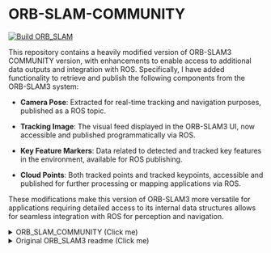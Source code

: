 # ORB-SLAM-COMMUNITY
[![Build ORB_SLAM](https://github.com/shye0930/ORB_SLAM_3_COMMUNITY/actions/workflows/cmake-multi-platform.yml/badge.svg)](https://github.com/shye0930/ORB_SLAM_3_COMMUNITY/actions/workflows/cmake-multi-platform.yml)

This repository contains a heavily modified version of ORB-SLAM3 COMMUNITY version, with enhancements to enable access to additional data outputs and integration with ROS. Specifically, I have added functionality to retrieve and publish the following components from the ORB-SLAM3 system:

- **Camera Pose**: Extracted for real-time tracking and navigation purposes, published as a ROS topic.

- **Tracking Image**: The visual feed displayed in the ORB-SLAM3 UI, now accessible and published programmatically via ROS.

- **Key Feature Markers**: Data related to detected and tracked key features in the environment, available for ROS publishing.

- **Cloud Points**: Both tracked points and tracked keypoints, accessible and published for further processing or mapping applications via ROS.

These modifications make this version of ORB-SLAM3 more versatile for applications requiring detailed access to its internal data structures allows for seamless integration with ROS for perception and navigation.


<details>
  <summary> ORB_SLAM_COMMUNITY (Click me)</Summary>

  The [original ORB_SLAM_COMMUNITY](https://github.com/jeremysalwen/ORB_SLAM_COMMUNITY/tree/main)
  This is a community maintained fork of https://github.com/UZ-SLAMLab/ORB_SLAM3.  The official repository has been inactive for over two years, and has accumulated 26 unresolved pull requests and nearly 500 unresolved issues.  Additionally there are numerous bugfixes and improvements scattered throughout the 2.5k+ forks on GitHub.  This fork is an attempt to create a *community consensus* version of ORB_SLAM3 that incorporates all of the best pieces that the community has created.

We welcome pull requests, and we welcome requests for commit access.
</details>


<details>

  <summary>Original ORB_SLAM3 readme (Click me)</summary>
  
  # ORB-SLAM3
  
  ### V1.0, December 22th, 2021
  **Authors:** Carlos Campos, Richard Elvira, Juan J. Gómez Rodríguez, [José M. M. Montiel](http://webdiis.unizar.es/~josemari/), [Juan D. Tardos](http://webdiis.unizar.es/~jdtardos/).
  
  The [Changelog](https://github.com/UZ-SLAMLab/ORB_SLAM3/blob/master/Changelog.md) describes the features of each version.
  
  ORB-SLAM3 is the first real-time SLAM library able to perform **Visual, Visual-Inertial and Multi-Map SLAM** with **monocular, stereo and RGB-D** cameras, using **pin-hole and fisheye** lens models. In all sensor configurations, ORB-SLAM3 is as robust as the best systems available in the literature, and significantly more accurate. 
  
  We provide examples to run ORB-SLAM3 in the [EuRoC dataset](http://projects.asl.ethz.ch/datasets/doku.php?id=kmavvisualinertialdatasets) using stereo or monocular, with or without IMU, and in the [TUM-VI dataset](https://vision.in.tum.de/data/datasets/visual-inertial-dataset) using fisheye stereo or monocular, with or without IMU. Videos of some example executions can be found at [ORB-SLAM3 channel](https://www.youtube.com/channel/UCXVt-kXG6T95Z4tVaYlU80Q).
  
  This software is based on [ORB-SLAM2](https://github.com/raulmur/ORB_SLAM2) developed by [Raul Mur-Artal](http://webdiis.unizar.es/~raulmur/), [Juan D. Tardos](http://webdiis.unizar.es/~jdtardos/), [J. M. M. Montiel](http://webdiis.unizar.es/~josemari/) and [Dorian Galvez-Lopez](http://doriangalvez.com/) ([DBoW2](https://github.com/dorian3d/DBoW2)).
  
  <a href="https://youtu.be/HyLNq-98LRo" target="_blank"><img src="https://img.youtube.com/vi/HyLNq-98LRo/0.jpg" 
  alt="ORB-SLAM3" width="240" height="180" border="10" /></a>
  
  ### Related Publications:
  
  [ORB-SLAM3] Carlos Campos, Richard Elvira, Juan J. Gómez Rodríguez, José M. M. Montiel and Juan D. Tardós, **ORB-SLAM3: An Accurate Open-Source Library for Visual, Visual-Inertial and Multi-Map SLAM**, *IEEE Transactions on Robotics 37(6):1874-1890, Dec. 2021*. **[PDF](https://arxiv.org/abs/2007.11898)**.
  
  [IMU-Initialization] Carlos Campos, J. M. M. Montiel and Juan D. Tardós, **Inertial-Only Optimization for Visual-Inertial Initialization**, *ICRA 2020*. **[PDF](https://arxiv.org/pdf/2003.05766.pdf)**
  
  [ORBSLAM-Atlas] Richard Elvira, J. M. M. Montiel and Juan D. Tardós, **ORBSLAM-Atlas: a robust and accurate multi-map system**, *IROS 2019*. **[PDF](https://arxiv.org/pdf/1908.11585.pdf)**.
  
  [ORBSLAM-VI] Raúl Mur-Artal, and Juan D. Tardós, **Visual-inertial monocular SLAM with map reuse**, IEEE Robotics and Automation Letters, vol. 2 no. 2, pp. 796-803, 2017. **[PDF](https://arxiv.org/pdf/1610.05949.pdf)**. 
  
  [Stereo and RGB-D] Raúl Mur-Artal and Juan D. Tardós. **ORB-SLAM2: an Open-Source SLAM System for Monocular, Stereo and RGB-D Cameras**. *IEEE Transactions on Robotics,* vol. 33, no. 5, pp. 1255-1262, 2017. **[PDF](https://arxiv.org/pdf/1610.06475.pdf)**.
  
  [Monocular] Raúl Mur-Artal, José M. M. Montiel and Juan D. Tardós. **ORB-SLAM: A Versatile and Accurate Monocular SLAM System**. *IEEE Transactions on Robotics,* vol. 31, no. 5, pp. 1147-1163, 2015. (**2015 IEEE Transactions on Robotics Best Paper Award**). **[PDF](https://arxiv.org/pdf/1502.00956.pdf)**.
  
  [DBoW2 Place Recognition] Dorian Gálvez-López and Juan D. Tardós. **Bags of Binary Words for Fast Place Recognition in Image Sequences**. *IEEE Transactions on Robotics,* vol. 28, no. 5, pp. 1188-1197, 2012. **[PDF](http://doriangalvez.com/php/dl.php?dlp=GalvezTRO12.pdf)**
  
  # 1. License
  
  ORB-SLAM3 is released under [GPLv3 license](https://github.com/UZ-SLAMLab/ORB_SLAM3/LICENSE). For a list of all code/library dependencies (and associated licenses), please see [Dependencies.md](https://github.com/UZ-SLAMLab/ORB_SLAM3/blob/master/Dependencies.md).
  
  For a closed-source version of ORB-SLAM3 for commercial purposes, please contact the authors: orbslam (at) unizar (dot) es.
  
  If you use ORB-SLAM3 in an academic work, please cite:
    
      @article{ORBSLAM3_TRO,
        title={{ORB-SLAM3}: An Accurate Open-Source Library for Visual, Visual-Inertial 
                 and Multi-Map {SLAM}},
        author={Campos, Carlos AND Elvira, Richard AND G\´omez, Juan J. AND Montiel, 
                Jos\'e M. M. AND Tard\'os, Juan D.},
        journal={IEEE Transactions on Robotics}, 
        volume={37},
        number={6},
        pages={1874-1890},
        year={2021}
       }
  
  # 2. Prerequisites
  We have tested the library in **Ubuntu 16.04** and **18.04**, but it should be easy to compile in other platforms. A powerful computer (e.g. i7) will ensure real-time performance and provide more stable and accurate results.
  
  ## C++14 or C++11 Compiler
  We use the new thread and chrono functionalities of C++11.
  
  ## Pangolin
  We use [Pangolin](https://github.com/stevenlovegrove/Pangolin) for visualization and user interface. Dowload and install instructions can be found at: https://github.com/stevenlovegrove/Pangolin.
  
  ## OpenCV
  We use [OpenCV](http://opencv.org) to manipulate images and features. Dowload and install instructions can be found at: http://opencv.org. **Required at leat 3.0. Tested with OpenCV 3.2.0 and 4.4.0**.
  
  ## Eigen3
  Required by g2o (see below). Download and install instructions can be found at: http://eigen.tuxfamily.org. **Required at least 3.1.0**.
  
  ## DBoW2 and g2o (Included in Thirdparty folder)
  We use modified versions of the [DBoW2](https://github.com/dorian3d/DBoW2) library to perform place recognition and [g2o](https://github.com/RainerKuemmerle/g2o) library to perform non-linear optimizations. Both modified libraries (which are BSD) are included in the *Thirdparty* folder.
  
  ## Python
  Required to calculate the alignment of the trajectory with the ground truth. **Required Numpy module**.
  
  * (win) http://www.python.org/downloads/windows
  * (deb) `sudo apt install libpython2.7-dev`
  * (mac) preinstalled with osx
  
  ## ROS (optional)
  
  We provide some examples to process input of a monocular, monocular-inertial, stereo, stereo-inertial or RGB-D camera using ROS. Building these examples is optional. These have been tested with ROS Melodic under Ubuntu 18.04.
  
  # 3. Building ORB-SLAM3 library and examples
  
  Clone the repository:
  ```
  git clone https://github.com/UZ-SLAMLab/ORB_SLAM3.git ORB_SLAM3
  ```
  
  We provide a script `build.sh` to build the *Thirdparty* libraries and *ORB-SLAM3*. Please make sure you have installed all required dependencies (see section 2). Execute:
  ```
  cd ORB_SLAM3
  chmod +x build.sh
  ./build.sh
  ```
  
  This will create **libORB_SLAM3.so**  at *lib* folder and the executables in *Examples* folder.
  
  # 4. Running ORB-SLAM3 with your camera
  
  Directory `Examples` contains several demo programs and calibration files to run ORB-SLAM3 in all sensor configurations with Intel Realsense cameras T265 and D435i. The steps needed to use your own camera are: 
  
  1. Calibrate your camera following `Calibration_Tutorial.pdf` and write your calibration file `your_camera.yaml`
  
  2. Modify one of the provided demos to suit your specific camera model, and build it
  
  3. Connect the camera to your computer using USB3 or the appropriate interface
  
  4. Run ORB-SLAM3. For example, for our D435i camera, we would execute:
  
  ```
  ./Examples/Stereo-Inertial/stereo_inertial_realsense_D435i Vocabulary/ORBvoc.txt ./Examples/Stereo-Inertial/RealSense_D435i.yaml
  ```
  
  # 5. EuRoC Examples
  [EuRoC dataset](http://projects.asl.ethz.ch/datasets/doku.php?id=kmavvisualinertialdatasets) was recorded with two pinhole cameras and an inertial sensor. We provide an example script to launch EuRoC sequences in all the sensor configurations.
  
  1. Download a sequence (ASL format) from http://projects.asl.ethz.ch/datasets/doku.php?id=kmavvisualinertialdatasets
  
  2. Open the script "euroc_examples.sh" in the root of the project. Change **pathDatasetEuroc** variable to point to the directory where the dataset has been uncompressed. 
  
  3. Execute the following script to process all the sequences with all sensor configurations:
  ```
  ./euroc_examples
  ```
  
  ## Evaluation
  EuRoC provides ground truth for each sequence in the IMU body reference. As pure visual executions report trajectories centered in the left camera, we provide in the "evaluation" folder the transformation of the ground truth to the left camera reference. Visual-inertial trajectories use the ground truth from the dataset.
  
  Execute the following script to process sequences and compute the RMS ATE:
  ```
  ./euroc_eval_examples
  ```
  
  # 6. TUM-VI Examples
  [TUM-VI dataset](https://vision.in.tum.de/data/datasets/visual-inertial-dataset) was recorded with two fisheye cameras and an inertial sensor.
  
  1. Download a sequence from https://vision.in.tum.de/data/datasets/visual-inertial-dataset and uncompress it.
  
  2. Open the script "tum_vi_examples.sh" in the root of the project. Change **pathDatasetTUM_VI** variable to point to the directory where the dataset has been uncompressed. 
  
  3. Execute the following script to process all the sequences with all sensor configurations:
  ```
  ./tum_vi_examples
  ```
  
  ## Evaluation
  In TUM-VI ground truth is only available in the room where all sequences start and end. As a result the error measures the drift at the end of the sequence. 
  
  Execute the following script to process sequences and compute the RMS ATE:
  ```
  ./tum_vi_eval_examples
  ```
  
  # 7. ROS Examples
  
  ### Building the nodes for mono, mono-inertial, stereo, stereo-inertial and RGB-D
  Tested with ROS Melodic and ubuntu 18.04.
  
  1. Add the path including *Examples/ROS/ORB_SLAM3* to the ROS_PACKAGE_PATH environment variable. Open .bashrc file:
    ```
    gedit ~/.bashrc
    ```
  and add at the end the following line. Replace PATH by the folder where you cloned ORB_SLAM3:
  
    ```
    export ROS_PACKAGE_PATH=${ROS_PACKAGE_PATH}:PATH/ORB_SLAM3/Examples/ROS
    ```
    
  2. Execute `build_ros.sh` script:
  
    ```
    chmod +x build_ros.sh
    ./build_ros.sh
    ```
    
  ### Running Monocular Node
  For a monocular input from topic `/camera/image_raw` run node ORB_SLAM3/Mono. You will need to provide the vocabulary file and a settings file. See the monocular examples above.
  
    ```
    rosrun ORB_SLAM3 Mono PATH_TO_VOCABULARY PATH_TO_SETTINGS_FILE
    ```
  
  ### Running Monocular-Inertial Node
  For a monocular input from topic `/camera/image_raw` and an inertial input from topic `/imu`, run node ORB_SLAM3/Mono_Inertial. Setting the optional third argument to true will apply CLAHE equalization to images (Mainly for TUM-VI dataset).
  
    ```
    rosrun ORB_SLAM3 Mono PATH_TO_VOCABULARY PATH_TO_SETTINGS_FILE [EQUALIZATION]	
    ```
  
  ### Running Stereo Node
  For a stereo input from topic `/camera/left/image_raw` and `/camera/right/image_raw` run node ORB_SLAM3/Stereo. You will need to provide the vocabulary file and a settings file. For Pinhole camera model, if you **provide rectification matrices** (see Examples/Stereo/EuRoC.yaml example), the node will recitify the images online, **otherwise images must be pre-rectified**. For FishEye camera model, rectification is not required since system works with original images:
  
    ```
    rosrun ORB_SLAM3 Stereo PATH_TO_VOCABULARY PATH_TO_SETTINGS_FILE ONLINE_RECTIFICATION
    ```
  
  ### Running Stereo-Inertial Node
  For a stereo input from topics `/camera/left/image_raw` and `/camera/right/image_raw`, and an inertial input from topic `/imu`, run node ORB_SLAM3/Stereo_Inertial. You will need to provide the vocabulary file and a settings file, including rectification matrices if required in a similar way to Stereo case:
  
    ```
    rosrun ORB_SLAM3 Stereo_Inertial PATH_TO_VOCABULARY PATH_TO_SETTINGS_FILE ONLINE_RECTIFICATION [EQUALIZATION]	
    ```
    
  ### Running RGB_D Node
  For an RGB-D input from topics `/camera/rgb/image_raw` and `/camera/depth_registered/image_raw`, run node ORB_SLAM3/RGBD. You will need to provide the vocabulary file and a settings file. See the RGB-D example above.
  
    ```
    rosrun ORB_SLAM3 RGBD PATH_TO_VOCABULARY PATH_TO_SETTINGS_FILE
    ```
  
  **Running ROS example:** Download a rosbag (e.g. V1_02_medium.bag) from the EuRoC dataset (http://projects.asl.ethz.ch/datasets/doku.php?id=kmavvisualinertialdatasets). Open 3 tabs on the terminal and run the following command at each tab for a Stereo-Inertial configuration:
    ```
    roscore
    ```
    
    ```
    rosrun ORB_SLAM3 Stereo_Inertial Vocabulary/ORBvoc.txt Examples/Stereo-Inertial/EuRoC.yaml true
    ```
    
    ```
    rosbag play --pause V1_02_medium.bag /cam0/image_raw:=/camera/left/image_raw /cam1/image_raw:=/camera/right/image_raw /imu0:=/imu
    ```
    
  Once ORB-SLAM3 has loaded the vocabulary, press space in the rosbag tab.
  
  **Remark:** For rosbags from TUM-VI dataset, some play issue may appear due to chunk size. One possible solution is to rebag them with the default chunk size, for example:
    ```
    rosrun rosbag fastrebag.py dataset-room1_512_16.bag dataset-room1_512_16_small_chunks.bag
    ```
  
  # 8. Running time analysis
  A flag in `include\Config.h` activates time measurements. It is necessary to uncomment the line `#define REGISTER_TIMES` to obtain the time stats of one execution which is shown at the terminal and stored in a text file(`ExecTimeMean.txt`).
  
  # 9. Calibration
  You can find a tutorial for visual-inertial calibration and a detailed description of the contents of valid configuration files at  `Calibration_Tutorial.pdf`
<details>
